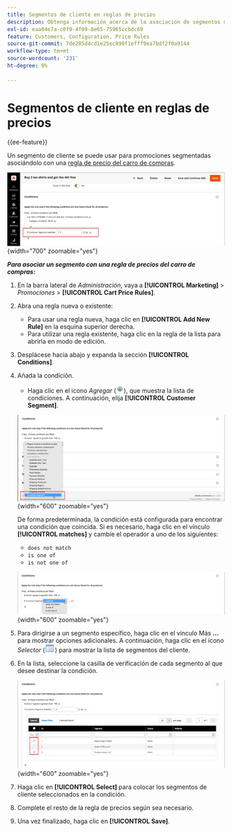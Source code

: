 ```yaml
---
title: Segmentos de cliente en reglas de precios
description: Obtenga información acerca de la asociación de segmentos de clientes con una regla de precios de carro de compras para poder definir promociones segmentadas para su tienda.
exl-id: eaa04e7a-c0f9-4f09-8e65-75965ccbdc69
feature: Customers, Configuration, Price Rules
source-git-commit: 7de285d4cd1e25ec890f1efff9ea7bdf2f0a9144
workflow-type: tm+mt
source-wordcount: '231'
ht-degree: 0%

---
```


# Segmentos de cliente en reglas de precios

{{ee-feature}}

Un segmento de cliente se puede usar para promociones segmentadas asociándolo con una [regla de precio del carro de compras](../merchandising-promotions/price-rules-cart.md).

![Regla de precio del carro de compras - segmento de clientes segmentados](assets/price-rule-cart-condition-segments.png){width="700" zoomable="yes"}

_&#x200B;**Para asociar un segmento con una regla de precios del carro de compras:**&#x200B;_

1. En la barra lateral de _Administración_, vaya a **[!UICONTROL Marketing]** > _Promociones_ > **[!UICONTROL Cart Price Rules]**.

1. Abra una regla nueva o existente:

   * Para usar una regla nueva, haga clic en **[!UICONTROL Add New Rule]** en la esquina superior derecha.
   * Para utilizar una regla existente, haga clic en la regla de la lista para abrirla en modo de edición.

1. Desplácese hacia abajo y expanda la sección **[!UICONTROL Conditions]**.

1. Añada la condición.

   * Haga clic en el icono _Agregar_ (![Icono de lista](../assets/icon-add-green-circle.png)), que muestra la lista de condiciones. A continuación, elija **[!UICONTROL Customer Segment]**.

   ![Regla de precio del carro de compras: agregar condición de segmento de cliente](assets/condition-customer-segment.png){width="600" zoomable="yes"}

   De forma predeterminada, la condición está configurada para encontrar una condición que coincida. Si es necesario, haga clic en el vínculo **[!UICONTROL matches]** y cambie el operador a uno de los siguientes:

   * `does not match`
   * `is one of`
   * `is not one of`

   ![Operador de condición](assets/price-rule-condition-customer-segment-operator.png){width="600" zoomable="yes"}

1. Para dirigirse a un segmento específico, haga clic en el vínculo Más **...** para mostrar opciones adicionales. A continuación, haga clic en el icono _Selector_ (![Icono de lista](../assets/icon-list-chooser.png)) para mostrar la lista de segmentos del cliente.

1. En la lista, seleccione la casilla de verificación de cada segmento al que desee destinar la condición.

   ![Regla de precio del carro de compras: lista de selector de condiciones](assets/condition-segment-chooser-list.png){width="600" zoomable="yes"}

1. Haga clic en **[!UICONTROL Select]** para colocar los segmentos de cliente seleccionados en la condición.

1. Complete el resto de la regla de precios según sea necesario.

1. Una vez finalizado, haga clic en **[!UICONTROL Save]**.
